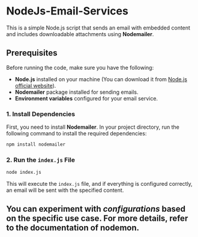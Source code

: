 # NodeJs-Email-Services

This is a simple Node.js script that sends an email with embedded content and includes downloadable attachments using **Nodemailer**.


## Prerequisites

Before running the code, make sure you have the following:

- **Node.js** installed on your machine (You can download it from [Node.js official website](https://nodejs.org/)).
- **Nodemailer** package installed for sending emails.
- **Environment variables** configured for your email service.

### 1. Install Dependencies

First, you need to install **Nodemailer**. In your project directory, run the following command to install the required dependencies:

```bash
npm install nodemailer
```

### 2. Run the `index.js` File
```bash
node index.js
```

This will execute the `index.js` file, and if everything is configured correctly, an email will be sent with the specified content.

## You can experiment with *configurations* based on the specific use case. For more details, refer to the documentation of nodemon.
